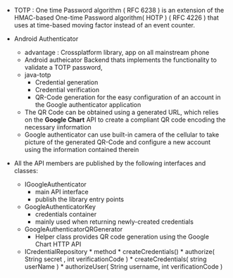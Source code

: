 
* TOTP : One time Password algorithm ( RFC 6238 ) is an extension of
  the HMAC-based One-time Password algorithm( HOTP ) ( RFC 4226 ) that uses 
  at time-based moving factor instead of an event counter.

* Android Authenticator
   * advantage : Crossplatform library, app on all mainstream phone
   * Android autheicator Backend thats implements the functionality to validate a TOTP password,
   * java-totp
      * Credential generation 
      * Credential verification
      * QR-Code generation for the easy configuration of an account in the
        Google authenticator application
   * The QR Code can be obtained using a generated URL, which relies on the
     __Google Chart__ API to create a compliant QR code encoding the necessary iinformation
   * Google authenticator can use built-in camera of the cellular to take picture
     of the generated QR-Code and configure a new account using the information
     contained therein


* All the API members are published by the following interfaces and classes:
   * IGoogleAuthenticator 
      * main API interface
      * publish the library entry points
   * GoogleAuthenticatorKey
      * credentials container
      * mainly used when returning newly-created credentials
   * GoogleAuthenticatorQRGenerator
      * Helper class provides QR code generation using the Google Chart HTTP API
   * ICredentialRepository
         * method
            * createCredentials()
            * authorize( String secret , int verificationCode )
            * createCredentials( string userName )
            * authorizeUser( String username, int verificationCode )

      


